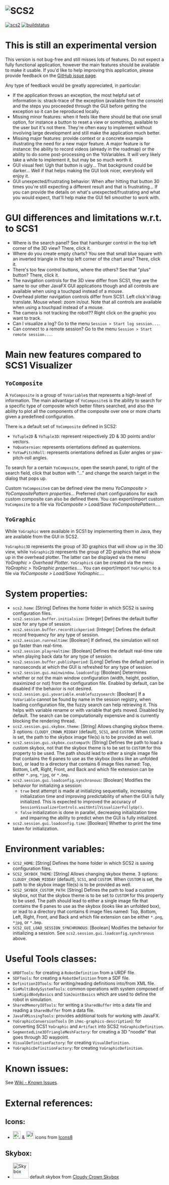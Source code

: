 # ![SCS2](logo/SCS2.png)
[ ![scs2](https://maven-badges.herokuapp.com/maven-central/us.ihmc/scs2-definition/badge.svg?style=plastic)](https://maven-badges.herokuapp.com/maven-central/us.ihmc/scs2-definition)
[ ![buildstatus](https://bamboo.ihmc.us/plugins/servlet/wittified/build-status/LIBS-SIMULATIONCONSTRUCTIONSET2)](https://bamboo.ihmc.us/plugins/servlet/wittified/build-status/LIBS-SIMULATIONCONSTRUCTIONSET2)

# This is still an experimental version
This version is not bug-free and still misses lots of features.
Do not expect a fully functional application, however the main features should be available to make it usable.
If you'd like to help improving this application, please provide feedback on the [GitHub issue page](https://github.com/ihmcrobotics/simulation-construction-set-2/issues).

Any type of feedback would be greatly appreciated, in particular:
- If the application throws an exception, the most helpful set of information is: strack-trace of the exception (available from the console) and the steps you proceeded through the GUI before getting the exception so it can be reproduced locally.
- Missing minor features: when it feels like there should be that one small option, for instance a button to reset a view or something, available to the user but it's not there. They're often easy to implement without involving large development and still make the application much better.
- Missing major features: provide context or a concrete example illustrating the need for a new major feature. A major feature is for instance: the ability to record videos (already in the roadmap) or the ability to do some post-processing on the YoVariables. It will very likely take a while to implement it, but may be so much worth it.
- GUI visual feel: Ugh that button is ugly... That background could be darker... Well if that helps making the GUI look nicer, everybody will enjoy it.
- GUI unexpected/frustrating behavior: When after hitting that button 30 times you're still expecting a different result and that is frustrating... If you can provide the details on what's unexpected/frustrating and what you would expect, that'll help make the GUI fell smoother to work with.

# GUI differences and limitations w.r.t. to SCS1
- Where is the search panel? See that hamburger control in the top left corner of the 3D view? There, click it.
- Where do you create empty charts? You see that small blue square with an inverted triangle in the top left corner of the chart area? There, click it.
- There's too few control buttons, where the others? See that "plus" button? There, click it.
- The navigation controls for the 3D view differ from SCS1, they are the same to our other JavaFX GUI applications though and all controls are available when using a touchpad instead of a mouse.
- Overhead plotter navigation controls differ from SCS1. Left click'n'drag: translate. Mouse wheel: zoom in/out. Note that all controls are available when using a touchpad instead of a mouse.
- The camera is not tracking the robot?? Right click on the graphic you want to track.
- Can I visualize a log? Go to the menu `Session > Start log session...`.
- Can connect to a remote session? Go to the menu `Session > Start remote session...`.

# Main new features compared to SCS1 Visualizer
## `YoComposite`
A `YoComposite` is a group of `YoVariable`s that represents a high-level of information.
The main advantage of `YoComposite`s is the ability to search for a specific type of composite which better filters searched, and also the ability to plot all the components of the composite over one or more charts given a predefined configuration.

There is a default set of `YoComposite` defined in SCS2:
- `YoTuple2D` & `YoTuple3D`: represent respectively 2D & 3D points and/or vectors.
- `YoQuaternion`: represents orientations defined as quaternions.
- `YoYawPitchRoll`: represents orientations defined as Euler angles or yaw-pitch-roll angles.

To search for a certain `YoComposite`, open the search panel, to right of the search field, click that button with "..." and change the search target in the dialog that pops up.

Custom `YoComposite`s can be defined view the menu _YoComposite > YoCompositePattern properties..._
Preferred chart configurations for each custom composite can also be defined there. You can export/import custom `YoComposite` to a file via _YoComposite > Load/Save YoCompositePattern..._.

## `YoGraphic`
While `YoGraphic` were available in SCS1 by implementing them in Java, they are available from the GUI in SCS2.

`YoGraphic3D` represents the group of 3D graphics that will show up in the 3D view, while `YoGraphic2D` represents the group of 2D graphics that will show up in the overhead plotter. The latter can be displayed via the menu _YoGraphic > Overhead Plotter_.
`YoGraphic`s can be created via the menu _YoGraphic > YoGraphic properties..._. You can export/import `YoGraphic` to a file via _YoComposite > Load/Save YoGraphic..._.

# System properties:
- `scs2.home`: [String] Defines the home folder in which SCS2 is saving configuration files.
- `scs2.session.buffer.initialsize`: [Integer] Defines the default buffer size for any type of session.
- `scs2.session.buffer.recordtickperiod`: [Integer] Defines the default record frequency for any type of session.
- `scs2.session.runrealtime`: [Boolean] If defined, the simulation will not go faster than real-time.
- `scs2.session.playrealtime`: [Boolean] Defines the default real-time rate when playing back data for any type of session.
- `scs2.session.buffer.publishperiod`: [Long] Defines the default period in nanoseconds at which the GUI is refreshed for any type of session.
- `scs2.session.gui.mainwindow.loadconfig`: [Boolean] Determines whether or not the main window configuration (width, height, position, maximized or not) from the configuration file. Enabled by default, can be disabled if the behavior is not desired.
- `scs2.session.gui.yovariable.enablefuzzysearch`: [Boolean] If a `YoVariable` cannot be found by name in the session registry, when loading configuration file, the fuzzy search can help retrieving it. This helps with variable rename or with variable that gets moved. Disabled by default. The search can be computationally expensive and is currently blocking the rendering thread.
- `scs2.session.gui.skybox.theme`: [String] Allows changing skybox theme. 3 options: `CLOUDY_CROWN_MIDDAY` (default), `SCS1`, and `CUSTOM`. When `CUSTOM` is set, the path to the skybox image file(s) is to be provided as well.
- `scs2.session.gui.skybox.custompath`: [String] Defines the path to load a custom skybox, not that the skybox theme is to be set to `CUSTOM` for this property to be used. The path should lead to either a single image file that contains the 6 panes to use as the skybox (looks like an unfolded box), or lead to a directory that contains 6 image files named: Top, Bottom, Left, Right, Front, and Back and which file extension can be either `*.png`, `*jpg`, or `*.bmp`.
- `scs2.session.gui.loadconfig.synchronous`: [Boolean] Modifies the behavior for initializing a session:
  - `true` best attempt is made at initializing sequentially, increasing initialization time and improving predictability of when the GUI is fully initialized. This is expected to improved the accuracy of `SessionVisualizerControls.waitUntilVisualizerFullyUp()`.
  - `false` initialization is done in parallel, decreasing initialization time and impairing the ability to predict when the GUI is fully initialized.
- `scs2.session.gui.loadconfig.time`: [Boolean] Whether to print the time taken for initialization. 

# Environment variables:
- `SCS2_HOME`: [String] Defines the home folder in which SCS2 is saving configuration files.
- `SCS2_SKYBOX_THEME`: [String] Allows changing skybox theme. 3 options: `CLOUDY_CROWN_MIDDAY` (default), `SCS1`, and `CUSTOM`. When `CUSTOM` is set, the path to the skybox image file(s) is to be provided as well.
- `SCS2_SKYBOX_CUSTOM_PATH`: [String] Defines the path to load a custom skybox, not that the skybox theme is to be set to `CUSTOM` for this property to be used. The path should lead to either a single image file that contains the 6 panes to use as the skybox (looks like an unfolded box), or lead to a directory that contains 6 image files named: Top, Bottom, Left, Right, Front, and Back and which file extension can be either `*.png`, `*jpg`, or `*.bmp`.
- `SCS2_GUI_LOAD_SESSION_SYNCHRONOUS`: [Boolean] Modifies the behavior for initializing a session. See `scs2.session.gui.loadconfig.synchronous` above.

# Useful Tools classes:
- `URDFTools`: for creating a `RobotDefinition` from a URDF file.
- `SDFTools`: for creating a `RobotDefinition` from a SDF file.
- `DefinitionIOTools`: for writing/reading definitions into/from XML file.
- `SimMultiBodySystemTools`: common operations with system composed of `SimRigidBodyBasics` and `SimJointBasics` which are used to define the robot in simulation.
- `SharedMemoryIOTools`: for writing a `SharedBuffer` into a data file and reading a `SharedBuffer` from a data file.
- `JavaFXMissingTools`: provides additional tools for working with JavaFX.
- `YoGraphicConversionTools` (in `ihmc-graphics-description`): for converting SCS1 `YoGraphic` and `Artifact` into SCS2 `YoGraphicDefinition`.
- `SegmentedLine3DTriangleMeshFactory`: for creating a 3D "noodle" that goes through 3D waypoint.
- `VisualDefinitionFactory`: for creating `VisualDefinition`.
- `YoGraphicDefinitionFactory`: for creating `YoGraphicDefinition`.

# Known issues:
See [Wiki - Known Issues](https://github.com/ihmcrobotics/simulation-construction-set-2/wiki/Known-Issues-and-workaround).

# External references:
## Icons:
- <img src="scs2-session-visualizer-jfx/src/main/resources/icons/valid-icon.png" alt="Valid icon" width="25"/> & <img src="scs2-session-visualizer-jfx/src/main/resources/icons/invalid-icon.png" alt="Invalid icon" width="25"/> icons from <a href="https://icons8.com/icons/">Icons8</a>

## Skybox:
- <img src="scs2-session-visualizer-jfx/src/main/resources/skybox/cloudy/Front.png" alt="Skybox" width="50"/> default skybox from <a href="https://assetstore.unity.com/packages/2d/textures-materials/sky/farland-skies-cloudy-crown-60004">Cloudy Crown Skybox</a>



